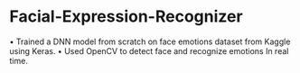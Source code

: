 # Facial-Expression-Recognizer
• Trained a DNN model from scratch on face emotions dataset
from Kaggle using Keras.
• Used OpenCV to detect face and recognize emotions
In real time.
